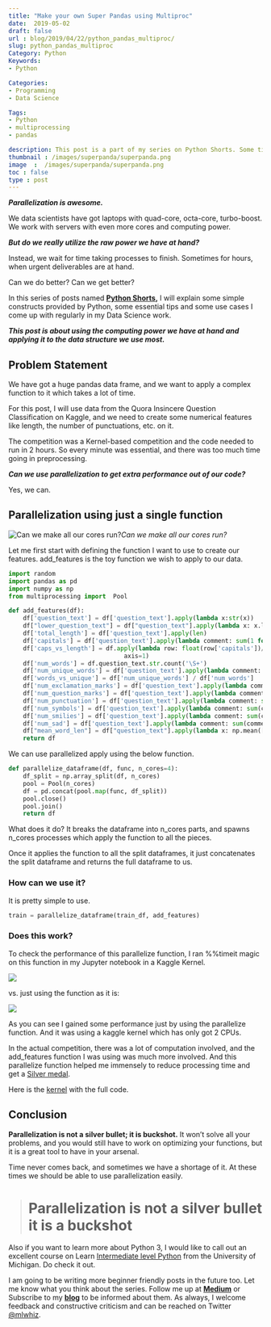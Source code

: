 ```yaml
---
title: "Make your own Super Pandas using Multiproc"
date:  2019-05-02
draft: false
url : blog/2019/04/22/python_pandas_multiproc/
slug: python_pandas_multiproc
Category: Python
Keywords:
- Python

Categories:
- Programming
- Data Science

Tags:
- Python
- multiprocessing
- pandas

description: This post is a part of my series on Python Shorts. Some tips on how to use python. This post is about using the computing power we have at hand and applying it to the data structure we use most.
thumbnail : /images/superpanda/superpanda.png
image  :  /images/superpanda/superpanda.png
toc : false
type : post
---
```



***Parallelization is awesome.***

We data scientists have got laptops with quad-core, octa-core, turbo-boost. We work with servers with even more cores and computing power.

***But do we really utilize the raw power we have at hand?***

Instead, we wait for time taking processes to finish. Sometimes for hours, when urgent deliverables are at hand.

Can we do better? Can we get better?

In this series of posts named **[Python Shorts](https://towardsdatascience.com/tagged/python-shorts),** I will explain some simple constructs provided by Python, some essential tips and some use cases I come up with regularly in my Data Science work.

***This post is about using the computing power we have at hand and applying it to the data structure we use most.***

## Problem Statement

We have got a huge pandas data frame, and we want to apply a complex function to it which takes a lot of time.

For this post, I will use data from the Quora Insincere Question Classification on Kaggle, and we need to create some numerical features like length, the number of punctuations, etc. on it.

The competition was a Kernel-based competition and the code needed to run in 2 hours. So every minute was essential, and there was too much time going in preprocessing.

***Can we use parallelization to get extra performance out of our code?***

Yes, we can.

## Parallelization using just a single function

![Can we make all our cores run?](https://cdn-images-1.medium.com/max/8576/0*ltZjDNBvTB54UM6a)*Can we make all our cores run?*

Let me first start with defining the function I want to use to create our features. add_features is the toy function we wish to apply to our data.

```py
import random
import pandas as pd
import numpy as np
from multiprocessing import  Pool

def add_features(df):
    df['question_text'] = df['question_text'].apply(lambda x:str(x))
    df["lower_question_text"] = df["question_text"].apply(lambda x: x.lower())
    df['total_length'] = df['question_text'].apply(len)
    df['capitals'] = df['question_text'].apply(lambda comment: sum(1 for c in comment if c.isupper()))
    df['caps_vs_length'] = df.apply(lambda row: float(row['capitals'])/float(row['total_length']),
                                axis=1)
    df['num_words'] = df.question_text.str.count('\S+')
    df['num_unique_words'] = df['question_text'].apply(lambda comment: len(set(w for w in comment.split())))
    df['words_vs_unique'] = df['num_unique_words'] / df['num_words']
    df['num_exclamation_marks'] = df['question_text'].apply(lambda comment: comment.count('!'))
    df['num_question_marks'] = df['question_text'].apply(lambda comment: comment.count('?'))
    df['num_punctuation'] = df['question_text'].apply(lambda comment: sum(comment.count(w) for w in '.,;:'))
    df['num_symbols'] = df['question_text'].apply(lambda comment: sum(comment.count(w) for w in '*&$%'))
    df['num_smilies'] = df['question_text'].apply(lambda comment: sum(comment.count(w) for w in (':-)', ':)', ';-)', ';)')))
    df['num_sad'] = df['question_text'].apply(lambda comment: sum(comment.count(w) for w in (':-<', ':()', ';-()', ';(')))
    df["mean_word_len"] = df["question_text"].apply(lambda x: np.mean([len(w) for w in str(x).split()]))
    return df
```

We can use parallelized apply using the below function.

```py
def parallelize_dataframe(df, func, n_cores=4):
    df_split = np.array_split(df, n_cores)
    pool = Pool(n_cores)
    df = pd.concat(pool.map(func, df_split))
    pool.close()
    pool.join()
    return df
```
What does it do? It breaks the dataframe into n_cores parts, and spawns n_cores processes which apply the function to all the pieces.

Once it applies the function to all the split dataframes, it just concatenates the split dataframe and returns the full dataframe to us.

### How can we use it?

It is pretty simple to use.

```py
train = parallelize_dataframe(train_df, add_features)
```
### Does this work?

To check the performance of this parallelize function, I ran %%timeit magic on this function in my Jupyter notebook in a Kaggle Kernel.

![](https://cdn-images-1.medium.com/max/2248/1*MKR-8UbD5UabvvS9OZLWig.png)

vs. just using the function as it is:

![](https://cdn-images-1.medium.com/max/2408/1*uZ7IGJdazYddXZuMI6JfFA.png)

As you can see I gained some performance just by using the parallelize function. And it was using a kaggle kernel which has only got 2 CPUs.

In the actual competition, there was a lot of computation involved, and the add_features function I was using was much more involved. And this parallelize function helped me immensely to reduce processing time and get a [Silver medal](https://mlwhiz.com/blog/2019/02/19/siver_medal_kaggle_learnings/).

Here is the [kernel](https://www.kaggle.com/mlwhiz/parallelization-kernel) with the full code.

## Conclusion

**Parallelization is not a silver bullet; it is buckshot.** It won’t solve all your problems, and you would still have to work on optimizing your functions, but it is a great tool to have in your arsenal.

Time never comes back, and sometimes we have a shortage of it. At these times we should be able to use parallelization easily.

> # Parallelization is not a silver bullet it is a buckshot

Also if you want to learn more about Python 3, I would like to call out an excellent course on Learn [Intermediate level Python](https://imp.i384100.net/6yyWGV) from the University of Michigan. Do check it out.

I am going to be writing more beginner friendly posts in the future too. Let me know what you think about the series. Follow me up at [**Medium**](https://mlwhiz.medium.com/) or Subscribe to my [**blog**](https://mlwhiz.com/) to be informed about them. As always, I welcome feedback and constructive criticism and can be reached on Twitter [@mlwhiz](https://twitter.com/MLWhiz).
